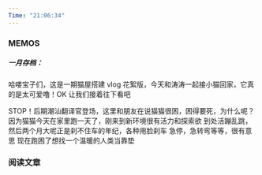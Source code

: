 ```yaml
---
Time: "21:06:34"
---
```


### MEMOS

##### 一月存档：

哈喽宝子们，这是一期猫屋搭建 vlog 花絮版，今天和涛涛一起接小猫回家，它真的是太可爱噜！OK 让我们接着往下看吧

STOP！后期潮汕翻译官登场，这里和朋友在说猫猫很困，困得要死，为什么呢？因为猫猫今天在家里跑一天了，刚来到新环境很有活力和探索欲 到处活蹦乱跳，然后两个月大呢正是刹不住车的年纪，各种用脸刹车 急停，急转弯等等，很有意思 现在跑困了想找一个温暖的人类当靠垫


### 阅读文章






